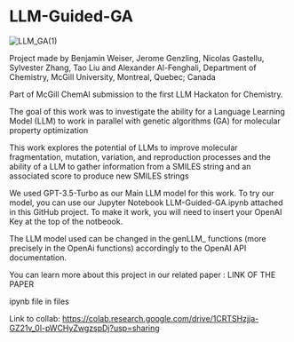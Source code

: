 # LLM-Guided-GA
![LLM_GA(1)](https://user-images.githubusercontent.com/81431282/233483444-b1b8e97e-8181-4abc-a9d3-d1f36d21f006.png)

Project made by Benjamin Weiser, Jerome Genzling, Nicolas Gastellu, Sylvester Zhang, Tao Liu and Alexander Al-Fenghali, Department of Chemistry, McGill University, Montreal, Quebec; Canada

Part of McGill ChemAI submission to the first LLM Hackaton for Chemistry.

The goal of this work was to investigate the ability for a Language Learning Model (LLM) to work in parallel with genetic algorithms (GA) for molecular property optimization

This work explores the potential of LLMs to improve molecular fragmentation, mutation, variation, and reproduction processes and the ability of a LLM to gather information from a SMILES string and an associated score to produce new SMILES strings

We used GPT-3.5-Turbo as our Main LLM model for this work. To try our model, you can use our Jupyter Notebook LLM-Guided-GA.ipynb attached in this GitHub project. To make it work, you will need to insert your OpenAI Key at the top of the notbeook.

The LLM model used can be changed in the genLLM_ functions (more precisely in the OpenAi functions) accordingly to the OpenAI API documentation. 

You can learn more about this project in our related paper : LINK OF THE PAPER

ipynb file in files

Link to collab: https://colab.research.google.com/drive/1CRTSHzjja-GZ21v_0l-pWCHyZwgzspDj?usp=sharing
